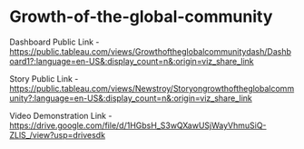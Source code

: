 # Growth-of-the-global-community


Dashboard Public Link - https://public.tableau.com/views/Growthoftheglobalcommunitydash/Dashboard1?:language=en-US&:display_count=n&:origin=viz_share_link

Story Public Link - https://public.tableau.com/views/Newstroy/Storyongrowthoftheglobalcommunity?:language=en-US&:display_count=n&:origin=viz_share_link

Video Demonstration Link - https://drive.google.com/file/d/1HGbsH_S3wQXawUSjWayVhmuSiQ-ZLlS_/view?usp=drivesdk
